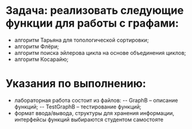 # Задача: реализовать следующие функции для работы с графами:
- алгоритм Тарьяна для топологической сортировки;
- алгоритм Флёри;
- алгоритм поиска эйлерова цикла на основе объединения циклов;
- алгоритм Косарайю;
# Указания по выполнению:
- лабораторная работа состоит из файлов: -- GraphB – описание функций; -- TestGraphB – тестирование функций;
- формат ввода/вывода, структуры для хранения информации, интерфейсы функций выбираются студентом самостояте
